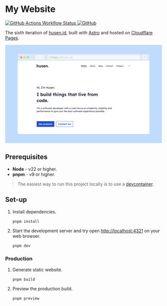# My Website

[![GitHub Actions Workflow Status](https://img.shields.io/github/actions/workflow/status/heyhusen/website/main.yml?style=flat-square&label=CI)
](https://github.com/heyhusen/website/actions/workflows/main.yml)
[![GitHub](https://img.shields.io/github/license/heyhusen/website?style=flat-square)](LICENSE)

The sixth iteration of [husen.id](https://husen.id), built with
[Astro](https://astro.build/) and hosted on
[Cloudflare Pages](https://pages.cloudflare.com/).

![Screenshot](src/assets/images/screenshot.png)

<!-- To better understand why I migrate my website this time, you can read the
article [here](https://husen.id/article/2022/04/02/redesign-my-personal-website-using-hugo/). -->

## Prerequisites

- **Node** - v22 or higher.
- **pnpm** - v9 or higher.

> The easiest way to run this project locally is to use a
> [devcontainer](https://containers.dev/).

## Set-up

1. Install dependencies.

   ```bash
   pnpm install
   ```

2. Start the development server and try open <http://localhost:4321> on your web
browser.

   ```bash
   pnpm dev
   ```

### Production

1. Generate static website.

   ```bash
   pnpm build
   ```

2. Preview the production build.

   ```bash
   pnpm preview
   ```
